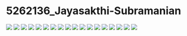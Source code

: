 # 5262136_Jayasakthi-Subramanian
![](SDLC/agilescreenshot.png)
![](https://github.com/Jayasakthi04/5262136_Jayasakthi-Subramanian/blob/1cbedd394b0abcb03315281c500d8cb7487e2080/Git/certificate/git%20training%20simplilearn%20certificate.jpg)
![](https://github.com/Jayasakthi04/5262136_Jayasakthi-Subramanian/blob/5176b501ffbb490ced7c40583c42463473a33f04/Git/certificate/git%20basics%20codesignal%20certificate.png)
![](https://github.com/Jayasakthi04/5262136_Jayasakthi-Subramanian/blob/31a3888142974872837973f8ef0da1099ab00deb/Linux/commandlinuxscreenshot/command%20linux1.png)
![](https://github.com/Jayasakthi04/5262136_Jayasakthi-Subramanian/blob/4cebfecc6bae8c80688995e794802c9c79abbbf2/Linux/commandlinuxscreenshot/command%20linux2.png)
![](https://github.com/Jayasakthi04/5262136_Jayasakthi-Subramanian/blob/4cebfecc6bae8c80688995e794802c9c79abbbf2/Linux/commandlinuxscreenshot/command%20linux3.png)
![](https://github.com/Jayasakthi04/5262136_Jayasakthi-Subramanian/blob/4cebfecc6bae8c80688995e794802c9c79abbbf2/Linux/commandlinuxscreenshot/command%20linux4.png)
![](https://github.com/Jayasakthi04/5262136_Jayasakthi-Subramanian/blob/4cebfecc6bae8c80688995e794802c9c79abbbf2/Linux/commandlinuxscreenshot/command%20linux5.png)
![](https://github.com/Jayasakthi04/5262136_Jayasakthi-Subramanian/blob/4cebfecc6bae8c80688995e794802c9c79abbbf2/Linux/commandlinuxscreenshot/command%20linux6.png)
![](https://github.com/Jayasakthi04/5262136_Jayasakthi-Subramanian/blob/4cebfecc6bae8c80688995e794802c9c79abbbf2/Linux/commandlinuxscreenshot/command%20linux7.png)
![](https://github.com/Jayasakthi04/5262136_Jayasakthi-Subramanian/blob/4cebfecc6bae8c80688995e794802c9c79abbbf2/Linux/commandlinuxscreenshot/command%20linux8.png)
![](https://github.com/Jayasakthi04/5262136_Jayasakthi-Subramanian/blob/4cebfecc6bae8c80688995e794802c9c79abbbf2/Linux/commandlinuxscreenshot/command%20linux9.png)
![](https://github.com/Jayasakthi04/5262136_Jayasakthi-Subramanian/blob/4cebfecc6bae8c80688995e794802c9c79abbbf2/Linux/commandlinuxscreenshot/command%20linux10.png)
![](https://github.com/Jayasakthi04/5262136_Jayasakthi-Subramanian/blob/4cebfecc6bae8c80688995e794802c9c79abbbf2/Linux/commandlinuxscreenshot/command%20linux11.png)
![](https://github.com/Jayasakthi04/5262136_Jayasakthi-Subramanian/blob/e450de441e2cc3209e2f0ae39e873a29af851885/Linux/commandlinuxscreenshot/command%20linux12.png)
![](https://github.com/Jayasakthi04/5262136_Jayasakthi-Subramanian/blob/e450de441e2cc3209e2f0ae39e873a29af851885/Linux/commandlinuxscreenshot/command%20linux13.png)
![](https://github.com/Jayasakthi04/5262136_Jayasakthi-Subramanian/blob/e450de441e2cc3209e2f0ae39e873a29af851885/Linux/commandlinuxscreenshot/command%20linux14.png)
![](https://github.com/Jayasakthi04/5262136_Jayasakthi-Subramanian/blob/36a372b0323bc971ae194658f91c3b0d8e4bbdde/C%20program/Certificates/Beginner%20c%20certificate.jpg)


